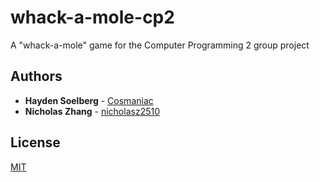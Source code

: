 # whack-a-mole-cp2
A "whack-a-mole" game for the Computer Programming 2 group project

## Authors
* **Hayden Soelberg** - [Cosmaniac](https://github.com/Cosmaniac)
* **Nicholas Zhang** - [nicholasz2510](https://github.com/nicholasz2510)

## License
[MIT](https://choosealicense.com/licenses/mit/)
